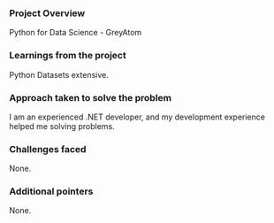 ### Project Overview

 Python for Data Science - GreyAtom


### Learnings from the project

 Python Datasets extensive.


### Approach taken to solve the problem

 I am an experienced .NET developer, and my development experience helped me solving problems.


### Challenges faced

 None.


### Additional pointers

 None.


